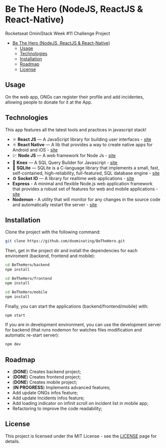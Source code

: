 # Be The Hero (NodeJS, ReactJS & React-Native)

Rocketseat OminiStack Week #11 Challenge Project

- [Be The Hero (NodeJS, ReactJS & React-Native)](#be-the-hero-nodejs-reactjs--react-native)
  - [Usage](#usage)
  - [Technologies](#technologies)
  - [Installation](#installation)
  - [Roadmap](#roadmap)
  - [License](#license)

## Usage

On the web app, ONGs can register their profile and add incidentes, allowing people to donate for it at the App.

## Technologies

This app features all the latest tools and practices in javascript stack!

- ⚛️ **React JS** — A JavaScript library for building user interfaces - [site](https://reactjs.org/)
- ⚛️ **React Native** — A lib that provides a way to create native apps for Android and iOS - [site](https://facebook.github.io/react-native/)
- 💹 **Node JS** — A web framework for Node Js - [site](https://nodejs.org/)
- 📄 **Knex** — A SQL Query Builder for Javascript - [site](http://knexjs.org/)
- 📄 **SQLite** — SQLite is a C-language library that implements a small, fast, self-contained, high-reliability, full-featured, SQL database engine - [site](https://www.sqlite.org/)
- ♻️ **Socket IO** — A library for realtime web applications - [site](https://socket.io/)
- **Express** - A minimal and flexible Node.js web application framework that provides a robust set of features for web and mobile applications - [site](https://expressjs.com/pt-br/)
- **Nodemon** - A utility that will monitor for any changes in the source code and automatically restart the server - [site](https://nodemon.io/)

## Installation

Clone the project with the following command:

```sh
git clone https://github.com/doominating/BeTheHero.git
```

Then, get in the project dir and install the dependencies for each enviroment (backend, frontend and mobile):

```sh
cd BeTheHero/backend
npm install

cd BeTheHero/frontend
npm install

cd BeTheHero/mobile
npm install
```

Finally, you can start the applications (backend/frontend/mobile) with:

```sh
npm start
```

If you are in development environment, you can use the development server for backend (that runs nodemon for watches files modification and automatic re-start server):

```sh
npm dev
```

## Roadmap

- (**DONE**) Creates backend project;
- (**DONE**) Creates frontend project;
- (**DONE**) Creates mobile project;
- (**IN PROGRESS**) Implements advanced features;
- Add update ONGs infos feature;
- Add update Incidents infos feature;
- Add loading indicator on infinit scroll on incident list in mobile app;
- Refactoring to improve the code readability;

## License

This project is licensed under the MIT License - see the [LICENSE](https://opensource.org/licenses/MIT) page for details.
